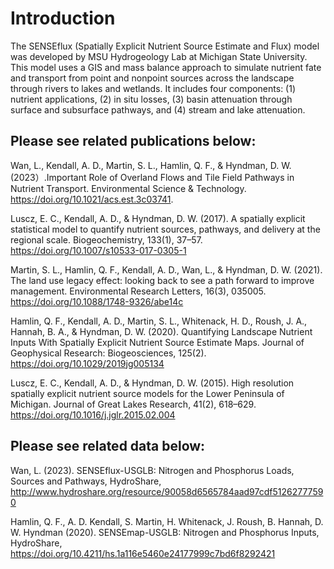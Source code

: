 # Introduction
The SENSEflux (Spatially Explicit Nutrient Source Estimate and Flux) model was developed by MSU Hydrogeology Lab at Michigan State University. This model uses a GIS and mass balance approach to simulate nutrient fate and transport from point and nonpoint sources across the landscape through rivers to lakes and wetlands. It includes four components: (1) nutrient applications, (2) in situ losses, (3) basin attenuation through surface and subsurface pathways, and (4) stream and lake attenuation. 

## Please see related publications below: 

Wan, L., Kendall, A. D., Martin, S. L., Hamlin, Q. F., & Hyndman, D. W. (2023）.Important Role of Overland Flows and Tile Field Pathways in Nutrient Transport. Environmental Science & Technology. https://doi.org/10.1021/acs.est.3c03741.

Luscz, E. C., Kendall, A. D., & Hyndman, D. W. (2017). A spatially explicit statistical model to quantify nutrient sources, pathways, and delivery at the regional scale. Biogeochemistry, 133(1), 37–57. https://doi.org/10.1007/s10533-017-0305-1

Martin, S. L., Hamlin, Q. F., Kendall, A. D., Wan, L., & Hyndman, D. W. (2021). The land use legacy effect: looking back to see a path forward to improve management. Environmental Research Letters, 16(3), 035005. https://doi.org/10.1088/1748-9326/abe14c

Hamlin, Q. F., Kendall, A. D., Martin, S. L., Whitenack, H. D., Roush, J. A., Hannah, B. A., & Hyndman, D. W. (2020). Quantifying Landscape Nutrient Inputs With Spatially Explicit Nutrient Source Estimate Maps. Journal of Geophysical Research: Biogeosciences, 125(2). https://doi.org/10.1029/2019jg005134

Luscz, E. C., Kendall, A. D., & Hyndman, D. W. (2015). High resolution spatially explicit nutrient source models for the Lower Peninsula of Michigan. Journal of Great Lakes Research, 41(2), 618–629. https://doi.org/10.1016/j.jglr.2015.02.004




## Please see related data below: 

Wan, L. (2023). SENSEflux-USGLB: Nitrogen and Phosphorus Loads, Sources and Pathways, HydroShare, http://www.hydroshare.org/resource/90058d6565784aad97cdf51262777590

Hamlin, Q. F., A. D. Kendall, S. Martin, H. Whitenack, J. Roush, B. Hannah, D. W. Hyndman (2020). SENSEmap-USGLB: Nitrogen and Phosphorus Inputs, HydroShare, https://doi.org/10.4211/hs.1a116e5460e24177999c7bd6f8292421

